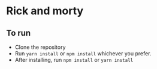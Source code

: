 # Rick and morty



## To run

- Clone the repository
- Run `yarn install` or `npm install` whichever you prefer.
- After installing, run `npm install` or `yarn install`

